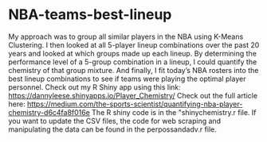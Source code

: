 # NBA-teams-best-lineup

My approach was to group all similar players in the NBA using K-Means Clustering. I then looked at all 5-player lineup combinations over the past 20 years and looked at  which groups made up each lineup. By determining the performance level of a 5-group combination in a lineup, I could quantify the chemistry of that group mixture. And finally, I fit today’s NBA rosters into the best lineup combinations to see if teams were playing the optimal player personnel.
Check out my R Shiny app using this link: https://dannyleese.shinyapps.io/Player_Chemistry/
Check out the full article here: https://medium.com/the-sports-scientist/quantifying-nba-player-chemistry-d6c4fa8f016e
The R shiny code is in the "shinychemistry.r file.
If you want to update the CSV files, the code for web scraping and manipulating the data can be found in the perpossandadv.r file.
